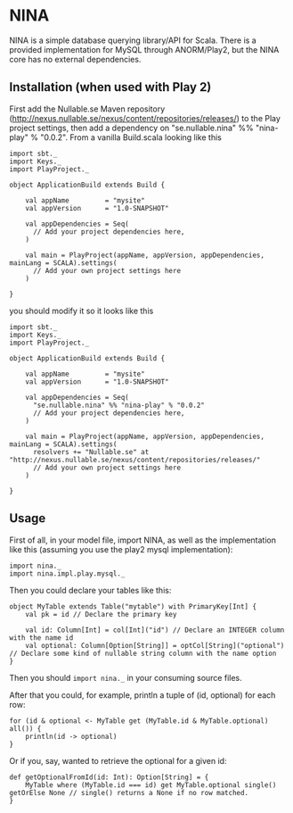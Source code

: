 NINA
====
NINA is a simple database querying library/API for Scala. There is a provided implementation for MySQL through ANORM/Play2, but the NINA core has no external dependencies.

Installation (when used with Play 2)
------------------------------------
First add the Nullable.se Maven repository (http://nexus.nullable.se/nexus/content/repositories/releases/) to the Play project settings, then add a dependency on "se.nullable.nina" %% "nina-play" % "0.0.2". From a vanilla Build.scala looking like this

    import sbt._
    import Keys._
    import PlayProject._

    object ApplicationBuild extends Build {

        val appName         = "mysite"
        val appVersion      = "1.0-SNAPSHOT"

        val appDependencies = Seq(
          // Add your project dependencies here,
        )

        val main = PlayProject(appName, appVersion, appDependencies, mainLang = SCALA).settings(
          // Add your own project settings here
        )

    }

you should modify it so it looks like this

    import sbt._
    import Keys._
    import PlayProject._

    object ApplicationBuild extends Build {

        val appName         = "mysite"
        val appVersion      = "1.0-SNAPSHOT"

        val appDependencies = Seq(
          "se.nullable.nina" %% "nina-play" % "0.0.2"
          // Add your project dependencies here,
        )

        val main = PlayProject(appName, appVersion, appDependencies, mainLang = SCALA).settings(
          resolvers += "Nullable.se" at "http://nexus.nullable.se/nexus/content/repositories/releases/"
          // Add your own project settings here
        )

    }

Usage
-----
First of all, in your model file, import NINA, as well as the implementation like this (assuming you use the play2 mysql implementation):

    import nina._
    import nina.impl.play.mysql._

Then you could declare your tables like this:

    object MyTable extends Table("mytable") with PrimaryKey[Int] {
    	val pk = id // Declare the primary key

    	val id: Column[Int] = col[Int]("id") // Declare an INTEGER column with the name id
    	val optional: Column[Option[String]] = optCol[String]("optional") // Declare some kind of nullable string column with the name option
    }

Then you should `import nina._` in your consuming source files.

After that you could, for example, println a tuple of (id, optional) for each row:

    for (id & optional <- MyTable get (MyTable.id & MyTable.optional) all()) {
    	println(id -> optional)
    }

Or if you, say, wanted to retrieve the optional for a given id:

    def getOptionalFromId(id: Int): Option[String] = {
    	MyTable where (MyTable.id === id) get MyTable.optional single() getOrElse None // single() returns a None if no row matched.
    }
